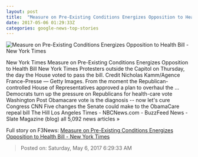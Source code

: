```yaml
---
layout: post
title:  "Measure on Pre-Existing Conditions Energizes Opposition to Health Bill - New York Times"
date: 2017-05-06 01:29:33Z
categories: google-news-top-stories
---
```


![Measure on Pre-Existing Conditions Energizes Opposition to Health Bill - New York Times](https://static01.nyt.com/images/2017/05/06/us/06PreExisting/06PreExisting-facebookJumbo-v2.jpg)

New York Times Measure on Pre-Existing Conditions Energizes Opposition to Health Bill New York Times Protesters outside the Capitol on Thursday, the day the House voted to pass the bill. Credit Nicholas Kamm/Agence France-Presse — Getty Images. From the moment the Republican-controlled House of Representatives approved a plan to overhaul the ... Democrats turn up the pressure on Republicans for health-care vote Washington Post Obamacare vote is the diagnosis -- now let's cure Congress CNN Five changes the Senate could make to the ObamaCare repeal bill The Hill Los Angeles Times - NBCNews.com - BuzzFeed News - Slate Magazine (blog) all 5,092 news articles »


Full story on F3News: [Measure on Pre-Existing Conditions Energizes Opposition to Health Bill - New York Times](http://www.f3nws.com/n/D2PHDC)

> Posted on: Saturday, May 6, 2017 6:29:33 AM
